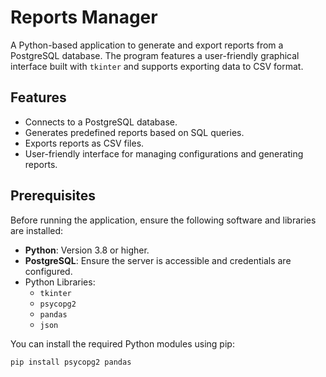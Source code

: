 # Reports Manager

A Python-based application to generate and export reports from a PostgreSQL database. The program features a user-friendly graphical interface built with `tkinter` and supports exporting data to CSV format.

## Features

- Connects to a PostgreSQL database.
- Generates predefined reports based on SQL queries.
- Exports reports as CSV files.
- User-friendly interface for managing configurations and generating reports.

## Prerequisites

Before running the application, ensure the following software and libraries are installed:

- **Python**: Version 3.8 or higher.
- **PostgreSQL**: Ensure the server is accessible and credentials are configured.
- Python Libraries:
  - `tkinter`
  - `psycopg2`
  - `pandas`
  - `json`

You can install the required Python modules using pip:

```bash
pip install psycopg2 pandas

